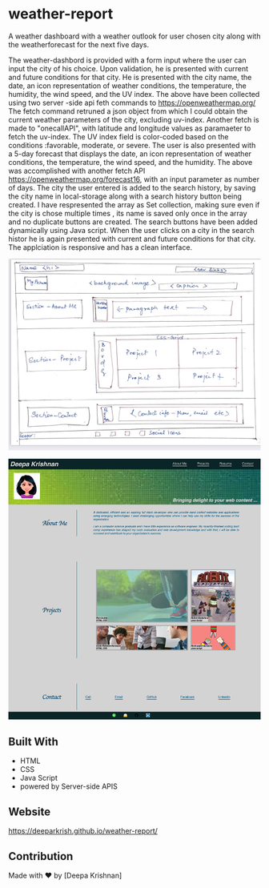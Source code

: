 # weather-report
A weather dashboard with a  weather outlook for user chosen city along with the weatherforecast for the next five days. 


The weather-dashbord  is provided with a form input where the user can input the city of his choice. 
Upon validation, he is  presented with current and future conditions for that city.
He is presented with the city name, the date, an icon representation of weather conditions, the temperature, the humidity, the wind speed, and the UV index. 
The above have been collected using two server -side api feth commands to https://openweathermap.org/
The fetch command retruned a json object from which I could obtain the current weather parameters of the city, excluding uv-index. 
Another fetch is made to "onecallAPI", with latitude and longitude values as paramaeter to fetch the uv-index.
The UV index field is color-coded   based on the conditions :favorable, moderate, or severe.
The user is also presented with a 5-day forecast that displays the date, an icon representation of weather conditions, the temperature, the wind speed, and the humidity.
The above was accomplished with another fetch API  https://openweathermap.org/forecast16, with an input parameter as number of days.
The city the user entered is added to the search history, by saving the city name in local-storage along with a search history button being created.
I have  respresented the array as Set collection, making sure even if the city is chose multiple times , its name is saved only once in the array and no duplicate buttons are created.
The search buttons have been added dynamically using Java script. 
When the user clicks on a city in the search histor he is again presented with current and future conditions for that city.
The applciation is responsive and has a clean interface. 

![Wireframe](https://github.com/Deeparkrish/MyPortfolio/blob/main/assets/img/wireframe.jpeg)

![Webpage](https://github.com/Deeparkrish/MyPortfolio/blob/main/assets/img/screencapture-file-Users-deepakrishnan-Mycode-ChallengeRepo-MyPortfolio-index-html-2021-05-16-23_26_28.png)


## Built With
* HTML
* CSS
* Java Script 
* powered by Server-side APIS 

## Website
https://deeparkrish.github.io/weather-report/

## Contribution
Made with ❤️ by [Deepa Krishnan]


